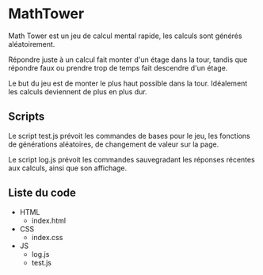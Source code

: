 # MathTower

Math Tower est un jeu de calcul mental rapide, les calculs sont générés aléatoirement.

Répondre juste à un calcul fait monter d'un étage dans la tour, tandis que répondre faux ou prendre trop de temps fait descendre d'un étage.

Le but du jeu est de monter le plus haut possible dans la tour. Idéalement les calculs deviennent de plus en plus dur.

## Scripts

Le script test.js prévoit les commandes de bases pour le jeu, les fonctions de générations aléatoires, de changement de valeur sur la page.

Le script log.js prévoit les commandes sauvegradant les réponses récentes aux calculs, ainsi que son affichage.

## Liste du code

- HTML
    - index.html
- CSS
    - index.css
- JS
    - log.js
    - test.js
